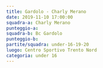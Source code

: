 ```yaml
---
title: Gardolo - Charly Merano
date: 2019-11-10 17:00:00
squadra-a: Charly Merano
punteggio-a: 
squadra-b: Bc Gardolo
punteggio-b: 
partite/squadra: under-16-19-20
luogo: Centro Sportivo Trento Nord
categoria: under 16
---
```

